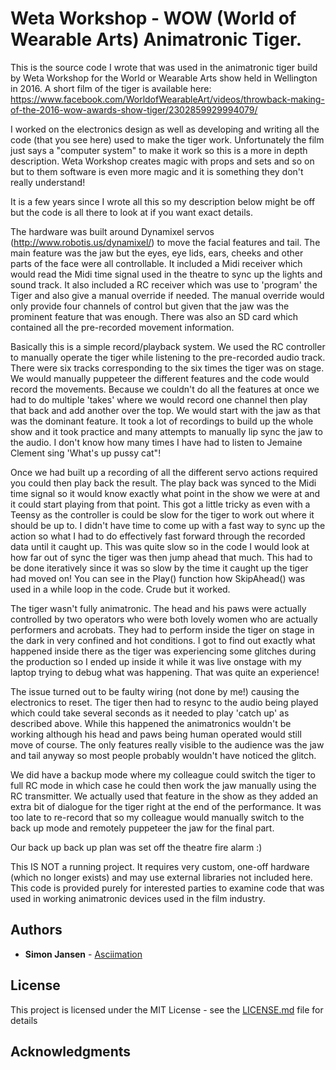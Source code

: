 # Weta Workshop - WOW (World of Wearable Arts) Animatronic Tiger.

This is the source code I wrote that was used in the animatronic tiger build by Weta Workshop for the World or Wearable Arts show held in Wellington in 2016. A short film of the tiger is available here: https://www.facebook.com/WorldofWearableArt/videos/throwback-making-of-the-2016-wow-awards-show-tiger/2302859929994079/

I worked on the electronics design as well as developing and writing all the code (that you see here) used to make the tiger work. Unfortunately the film just says a "computer system" to make it work so this is a more in depth description. Weta Workshop creates magic with props and sets and so on but to them software is even more magic and it is something they don't really understand! 

It is a few years since I wrote all this so my description below might be off but the code is all there to look at if you want exact details.

The hardware was built around Dynamixel servos (http://www.robotis.us/dynamixel/) to move the facial features and tail. The main feature was the jaw but the eyes, eye lids, ears, cheeks and other parts of the face were all controllable. It included a Midi receiver which would read the Midi time signal used in the theatre to sync up the lights and sound track. It also included a RC receiver which was use to 'program' the Tiger and also give a manual override if needed. The manual override would only provide four channels of control but given that the jaw was the prominent feature that was enough. There was also an SD card which contained all the pre-recorded movement information.

Basically this is a simple record/playback system. We used the RC controller to manually operate the tiger while listening to the pre-recorded audio track. There were six tracks corresponding to the six times the tiger was on stage. We would manually puppeteer the different features and the code would record the movements. Because we couldn't do all the features at once we had to do multiple 'takes' where we would record one channel then play that back and add another over the top. We would start with the jaw as that was the dominant feature. It took a lot of recordings to build up the whole show and it took practice and many attempts to manually lip sync the jaw to the audio. I don't know how many times I have had to listen to Jemaine Clement sing 'What's up pussy cat"! 

Once we had built up a recording of all the different servo actions required you could then play back the result. The play back was synced to the Midi time signal so it would know exactly what point in the show we were at and it could start playing from that point. This got a little tricky as even with a Teensy as the controller is could be slow for the tiger to work out where it should be up to. I didn't have time to come up with a fast way to sync up the action so what I had to do effectively fast forward through the recorded data until it caught up. This was quite slow so in the code I would look at how far out of sync the tiger was then jump ahead that much. This had to be done iteratively since it was so slow by the time it caught up the tiger had moved on! You can see in the Play() function how SkipAhead() was used in a while loop in the code. Crude but it worked.

The tiger wasn't fully animatronic. The head and his paws were actually controlled by two operators who were both lovely women who are actually performers and acrobats. They had to perform inside the tiger on stage in the dark in very confined and hot conditions. I got to find out exactly what happened inside there as the tiger was experiencing some glitches during the production so I ended up inside it while it was live onstage with my laptop trying to debug what was happening. That was quite an experience! 

The issue turned out to be faulty wiring (not done by me!) causing the electronics to reset. The tiger then had to resync to the audio being played which could take several seconds as it needed to play 'catch up' as described above. While this happened the animatronics wouldn't be working although his head and paws being human operated would still move of course. The only features really visible to the audience was the jaw and tail anyway so most people probably wouldn't have noticed the glitch.

We did have a backup mode where my colleague could switch the tiger to full RC mode in which case he could then work the jaw manually using the RC transmitter. We actually used that feature in the show as they added an extra bit of dialogue for the tiger right at the end of the performance. It was too late to re-record that so my colleague would manually switch to the back up mode and remotely puppeteer the jaw for the final part.

Our back up back up plan was set off the theatre fire alarm :)

This IS NOT a running project. It requires very custom, one-off hardware (which no longer exists) and may use external libraries not included here. This code is provided purely for interested parties to examine code that was used in working animatronic devices used in the film industry.

## Authors

* **Simon Jansen** - [Asciimation](http://www.asciimation.co.nz)

## License

This project is licensed under the MIT License - see the [LICENSE.md](LICENSE.md) file for details

## Acknowledgments
